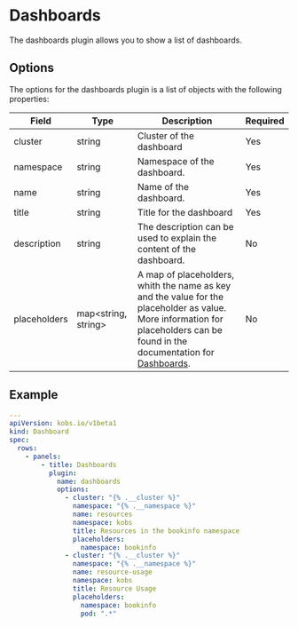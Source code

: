 # Dashboards

The dashboards plugin allows you to show a list of dashboards.

## Options

The options for the dashboards plugin is a list of objects with the following properties:

| Field | Type | Description | Required |
| ----- | ---- | ----------- | -------- |
| cluster | string | Cluster of the dashboard | Yes |
| namespace | string | Namespace of the dashboard. | Yes |
| name | string | Name of the dashboard. | Yes |
| title | string | Title for the dashboard | Yes |
| description | string | The description can be used to explain the content of the dashboard. | No |
| placeholders | map<string, string> | A map of placeholders, whith the name as key and the value for the placeholder as value. More information for placeholders can be found in the documentation for [Dashboards](../resources/dashboards.md). | No |

## Example

```yaml
---
apiVersion: kobs.io/v1beta1
kind: Dashboard
spec:
  rows:
    - panels:
        - title: Dashboards
          plugin:
            name: dashboards
            options:
              - cluster: "{% .__cluster %}"
                namespace: "{% .__namespace %}"
                name: resources
                namespace: kobs
                title: Resources in the bookinfo namespace
                placeholders:
                  namespace: bookinfo
              - cluster: "{% .__cluster %}"
                namespace: "{% .__namespace %}"
                name: resource-usage
                namespace: kobs
                title: Resource Usage
                placeholders:
                  namespace: bookinfo
                  pod: ".*"
```
